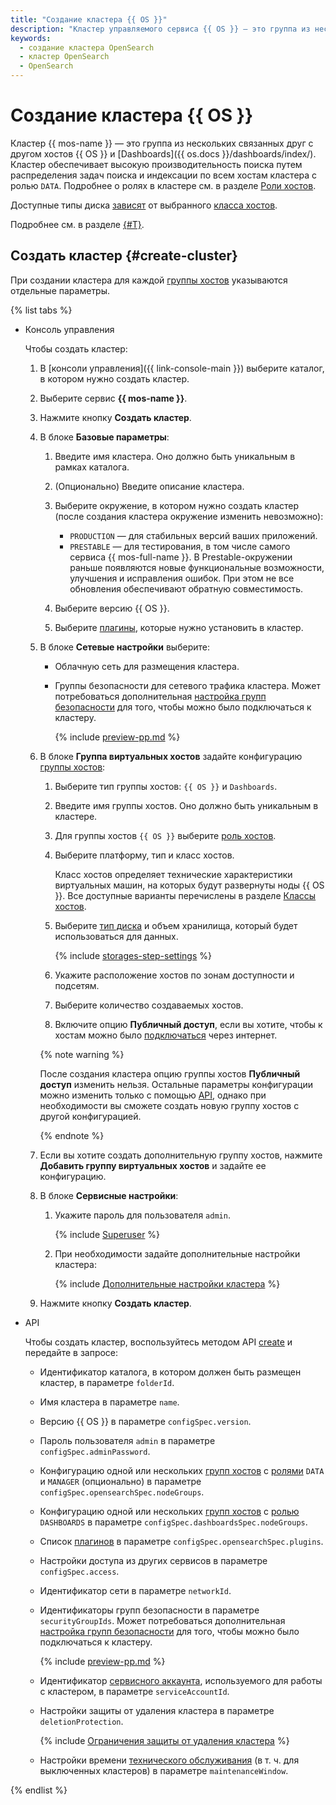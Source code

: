 ```yaml
---
title: "Создание кластера {{ OS }}"
description: "Кластер управляемого сервиса {{ OS }} — это группа из нескольких связанных друг с другом хостов {{ OS }}."
keywords:
  - создание кластера OpenSearch
  - кластер OpenSearch
  - OpenSearch
---
```


# Создание кластера {{ OS }}

Кластер {{ mos-name }} — это группа из нескольких связанных друг с другом хостов {{ OS }} и [Dashboards]({{ os.docs }}/dashboards/index/). Кластер обеспечивает высокую производительность поиска путем распределения задач поиска и индексации по всем хостам кластера с ролью `DATA`. Подробнее о ролях в кластере см. в разделе [Роли хостов](../concepts/host-roles.md).

Доступные типы диска [зависят](../concepts/storage.md) от выбранного [класса хостов](../concepts/instance-types.md).

Подробнее см. в разделе [{#T}](../concepts/index.md).

## Создать кластер {#create-cluster}

При создании кластера для каждой [группы хостов](../concepts/host-groups.md) указываются отдельные параметры.

{% list tabs %}

- Консоль управления

    Чтобы создать кластер:

    1. В [консоли управления]({{ link-console-main }}) выберите каталог, в котором нужно создать кластер.
    1. Выберите сервис **{{ mos-name }}**.
    1. Нажмите кнопку **Создать кластер**.
    1. В блоке **Базовые параметры**:

        1. Введите имя кластера. Оно должно быть уникальным в рамках каталога.
        1. (Опционально) Введите описание кластера.
        1. Выберите окружение, в котором нужно создать кластер (после создания кластера окружение изменить невозможно):

            * `PRODUCTION` — для стабильных версий ваших приложений.
            * `PRESTABLE` — для тестирования, в том числе самого сервиса {{ mos-full-name }}. В Prestable-окружении раньше появляются новые функциональные возможности, улучшения и исправления ошибок. При этом не все обновления обеспечивают обратную совместимость.

        1. Выберите версию {{ OS }}.
        1. Выберите [плагины](../concepts/plugins.md#opensearch), которые нужно установить в кластер.

    
    1. В блоке **Сетевые настройки** выберите:
        * Облачную сеть для размещения кластера.
        * Группы безопасности для сетевого трафика кластера. Может потребоваться дополнительная [настройка групп безопасности](connect.md#security-groups) для того, чтобы можно было подключаться к кластеру.

            {% include [preview-pp.md](../../_includes/preview-pp.md) %}


    1. В блоке **Группа виртуальных хостов** задайте конфигурацию [группы хостов](../concepts/host-groups.md):

        1. Выберите тип группы хостов: `{{ OS }}` и `Dashboards`.

        1. Введите имя группы хостов. Оно должно быть уникальным в кластере.

        1. Для группы хостов `{{ OS }}` выберите [роль хостов](../concepts/host-roles.md).

        1. Выберите платформу, тип и класс хостов.

            Класс хостов определяет технические характеристики виртуальных машин, на которых будут развернуты ноды {{ OS }}. Все доступные варианты перечислены в разделе [Классы хостов](../concepts/instance-types.md).

        1. Выберите [тип диска](../concepts/storage.md) и объем хранилища, который будет использоваться для данных.

            {% include [storages-step-settings](../../_includes/mdb/settings-storages-no-broadwell.md) %}

        1. Укажите расположение хостов по зонам доступности и подсетям.

        1. Выберите количество создаваемых хостов.

        
        1. Включите опцию **Публичный доступ**, если вы хотите, чтобы к хостам можно было [подключаться](connect.md) через интернет.


        {% note warning %}

        После создания кластера опцию группы хостов **Публичный доступ** изменить нельзя. Остальные параметры конфигурации можно изменить только с помощью [API](../../glossary/rest-api.md), однако при необходимости вы сможете создать новую группу хостов с другой конфигурацией.

        {% endnote %}

    1. Если вы хотите создать дополнительную группу хостов, нажмите **Добавить группу виртуальных хостов** и задайте ее конфигурацию.

    1. В блоке **Сервисные настройки**:

        1. Укажите пароль для пользователя `admin`.

            {% include [Superuser](../../_includes/mdb/mos/superuser.md) %}

        1. При необходимости задайте дополнительные настройки кластера:

            {% include [Дополнительные настройки кластера](../../_includes/mdb/mos/extra-settings.md) %}

    1. Нажмите кнопку **Создать кластер**.

- API

    Чтобы создать кластер, воспользуйтесь методом API [create](../api-ref/Cluster/create.md) и передайте в запросе:

    * Идентификатор каталога, в котором должен быть размещен кластер, в параметре `folderId`.
    * Имя кластера в параметре `name`.
    * Версию {{ OS }} в параметре `configSpec.version`.
    * Пароль пользователя `admin` в параметре `configSpec.adminPassword`.
    * Конфигурацию одной или нескольких [групп хостов](../concepts/host-groups.md) с [ролями](../concepts/host-roles.md) `DATA` и `MANAGER` (опционально) в параметре `configSpec.opensearchSpec.nodeGroups`.
    * Конфигурацию одной или нескольких [групп хостов](../concepts/host-groups.md) с [ролью](../concepts/host-roles.md#dashboards) `DASHBOARDS` в параметре `configSpec.dashboardsSpec.nodeGroups`.
    * Список [плагинов](../concepts/plugins.md#opensearch) в параметре `configSpec.opensearchSpec.plugins`.
    * Настройки доступа из других сервисов в параметре `configSpec.access`.
    * Идентификатор сети в параметре `networkId`.
    
    
    * Идентификаторы групп безопасности в параметре `securityGroupIds`. Может потребоваться дополнительная [настройка групп безопасности](connect.md#security-groups) для того, чтобы можно было подключаться к кластеру.

        {% include [preview-pp.md](../../_includes/preview-pp.md) %}

    * Идентификатор [сервисного аккаунта](../../iam/concepts/users/service-accounts.md), используемого для работы с кластером, в параметре `serviceAccountId`.


    * Настройки защиты от удаления кластера в параметре `deletionProtection`.

        {% include [Ограничения защиты от удаления кластера](../../_includes/mdb/deletion-protection-limits-db.md) %}

    * Настройки времени [технического обслуживания](../concepts/maintenance.md) (в т. ч. для выключенных кластеров) в параметре `maintenanceWindow`.

{% endlist %}
